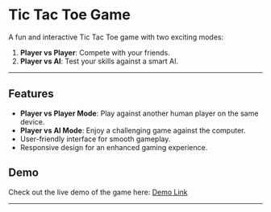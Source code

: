 
# Tic Tac Toe Game  

A fun and interactive Tic Tac Toe game with two exciting modes:  
1. **Player vs Player**: Compete with your friends.
3. **Player vs AI**: Test your skills against a smart AI.  

---

## Features  
- **Player vs Player Mode**: Play against another human player on the same device.  
- **Player vs AI Mode**: Enjoy a challenging game against the computer.  
- User-friendly interface for smooth gameplay.  
- Responsive design for an enhanced gaming experience.  


## Demo  
Check out the live demo of the game here: [Demo Link](#https://akhil-stopwatch.netlify.app/)  

---
